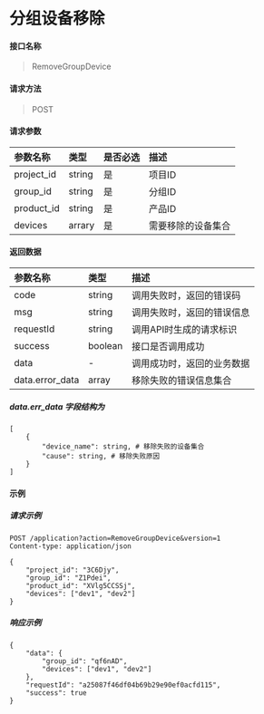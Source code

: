# 分组设备移除

#### 接口名称

> RemoveGroupDevice

#### 请求方法

> POST

#### 请求参数

| 参数名称   | 类型   | 是否必选 | 描述               |
| :--------- | :----- | :------- | :----------------- |
| project_id | string | 是       | 项目ID             |
| group_id         | string | 是       | 分组ID             |
| product_id | string | 是       | 产品ID             |
| devices    | arrary | 是       | 需要移除的设备集合 |

#### 返回数据

| 参数名称        | 类型    | 描述                       |
| :-------------- | :------ | :------------------------- |
| code            | string  | 调用失败时，返回的错误码   |
| msg             | string  | 调用失败时，返回的错误信息 |
| requestId       | string  | 调用API时生成的请求标识    |
| success         | boolean | 接口是否调用成功           |
| data            | -       | 调用成功时，返回的业务数据 |
| data.error_data | array   | 移除失败的错误信息集合     |

##### data.err_data 字段结构为

```
[
    {
        "device_name": string, # 移除失败的设备集合
        "cause": string, # 移除失败原因
    }
]
```

#### 示例

##### 请求示例

```
POST /application?action=RemoveGroupDevice&version=1
Content-type: application/json

{
    "project_id": "3C6Djy",
    "group_id": "Z1Pdei",
    "product_id": "XVlg5CCSSj",
    "devices": ["dev1", "dev2"]
}
```

##### 响应示例

```
{
    "data": {
        "group_id": "qf6nAD",
        "devices": ["dev1", "dev2"]
    },
    "requestId": "a25087f46df04b69b29e90ef0acfd115", 
    "success": true
}
```
